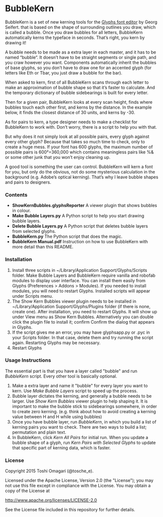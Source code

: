 # BubbleKern

BubbleKern is a set of new kerning tools for the [Glyphs font editor](http://glyphsapp.com/) by Georg Seifert. that is based on the shape of surrounding outlines you draw, which is called a bubble. Once you draw bubbles for all letters, BubbleKern automatically kerns the typeface in seconds. That’s right, you kern by drawing it!

A bubble needs to be made as a extra layer in each master, and it has to be named “bubble“. It doesn’t have to be straight segments or single path, and you craw however you want. Components automatically inherit the bubbles of base glyphs, so you don’t have to draw one for an accented glyph (for letters like Eth or Tbar, you just draw a bubble for the bar).

When asked to kern, first of all BubbleKern scans through each letter to make an approximation of bubble shape so that it’s faster to calculate. And the temporary dictionary of bubble sidebearings is built for every letter.

Then for a given pair, BubbleKern looks at every scan height, finds where bubbles touch each other first, and kerns by the distance. In the example below, it finds the closest distance of 30 units, and kerns by -30.

As for pairs to kern, a type designer needs to make a checklist for BubbleKern to work with. Don’t worry, there is a script to help you with that.

But why does it not simply look at all possible pairs, every glyph against every other glyph? Because that takes so much time to check, only to create a huge mess. If your font has 600 glyphs, the maximum number of possible pairs is 600²=360,000 which contains meaningless pairs like %& or some other junk that you won’t enjoy cleaning up.

A good tool is something the user can control. BubbleKern will kern a font for you, but only do the obvious, not do some mysterious calculation in the background (e.g. Adobe’s optical kerning). That’s why I leave bubble shapes and pairs to designers.

### Contents
* **ShowKernBubbles.glyphsReporter** A viewer plugin that shows bubbles in colour.
* **Make Bubble Layers.py** A Python script to help you start drawing bubble layers.
* **Delete Bubble Layers.py** A Python script that deletes bubble layers from selected glyphs.
* **BubbleKern.py** The Python script that does the magic.
* **BubbleKern Manual.pdf** Instruction on how to use BubbleKern with more detail than this README.

### Installation
1. Install three scripts in ~/Library/Application Support/Glyphs/Scripts folder. Make Bubble Layers and BubbleKern require vanilla and robofab modules to display user interface. You can install them easily from Glyphs (Preferences > Addons > Modules). If you needed to install modules, you will need to restart Glyphs. Installed scripts will appear under Scripts menu.
2. The Show Kern Bubbles viewer plugin needs to be installed in ~/Library/Application Support/Glyphs/Plugins folder (if there is none, create one). After installation, you need to restart Glyphs. It will show up under View menu as Show Kern Bubbles. Alternatively you can double click the plugin file to install it; confirm Confirm the dialog that appears in Glyphs.
3. If the script gives me an error, you may have glyphsapp.py or .pyc in your Scripts folder. In that case, delete them and try running the script again. Restarting Glyphs may be necessary.
4. Restart Glyphs

### Usage Instructions
The essential part is that you have a layer called "bubble" and run *BubbleKern* script. Every other tool is basically optional.

1. Make a extra layer and name it "bubble" for every layer you want to kern. Use *Make Bubble Layers* script to speed up the process.
2. Bubble layer dictates the kerning, and generally a bubble needs to be larger. Use *Show Kern Bubbles* viewer plugin to help shaping it. It is important to make the bubble stick to sidebearings somewhere, in order to create zero kerning. (e.g. think about how to avoid creating a kerning value between H and H while using bubbles)
3. Once you have bubble layer, run *BubbleKern*, in which you build a list of kerning pairs you want to check. There are two ways to build a list; permutation and plain text.
4. In BubbleKern, click *Kern All Pairs* for initial run. When you update a bubble shape of a glyph, run *Kern Pairs with Selected Glyphs* to update that specific part of kerning data, which is faster.


### License
Copyright 2015 Toshi Omagari (@tosche_e).

Licensed under the Apache License, Version 2.0 (the "License");
you may not use this file except in compliance with the License.
You may obtain a copy of the License at

http://www.apache.org/licenses/LICENSE-2.0

See the License file included in this repository for further details.
